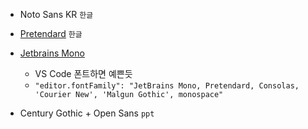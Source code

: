- Noto Sans KR `한글`
- [Pretendard](https://cactus.tistory.com/306) `한글`

- [Jetbrains Mono](https://www.jetbrains.com/lp/mono/)
  - VS Code 폰트하면 예쁜듯
  - `"editor.fontFamily": "JetBrains Mono, Pretendard, Consolas, 'Courier New', 'Malgun Gothic', monospace"`

- Century Gothic + Open Sans `ppt`